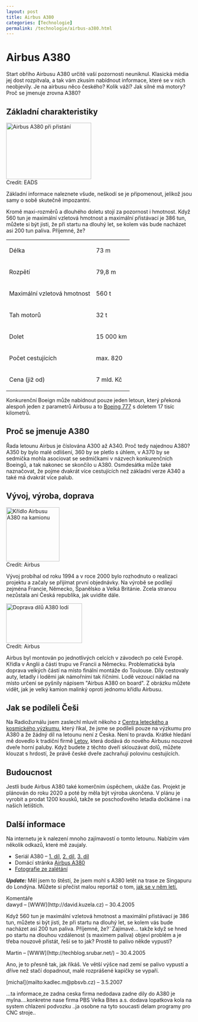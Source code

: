 ```yaml
---
layout: post
title: Airbus A380
categories: [Technologie]
permalink: /technologie/airbus-a380.html
---
```

# Airbus A380

Start obřího Airbusu A380 určitě vaší pozornosti neuniknul. Klasická média jej dost rozpitvala, a tak vám zkusím nabídnout informace, které se v nich neobjevily. Je na airbusu něco českého? Kolik váží? Jak silné má motory? Proč se jmenuje zrovna A380?

## Základní charakteristiky

<div class="obry"><div class="leftbox"><img alt="Airbus A380 při přistání" height="152" src="http://techblog.srubar.net/images/airbus-a380-pristani.jpg" width="230"/></div>Credit: EADS</div> 

Základní informace naleznete všude, neškodí se je připomenout, jelikož jsou samy o sobě skutečně impozantní.

Kromě maxi-rozměrů a dlouhého doletu stojí za pozornost i hmotnost. Když 560 tun je maximální vzletová hmotnost a maximální přistávací je 386 tun, můžete si být jisti, že při startu na dlouhý let, se kolem vás bude nacházet asi 200 tun paliva. Příjemné, že?  
  
<table>  
<tr>  
<td>

Délka
</td>  
<td>

73 m
</td> </tr>  
<tr>  
<td>

Rozpětí
</td>  
<td>

79,8 m
</td> </tr>  
<tr>  
<td>

Maximální vzletová hmotnost
</td>  
<td>

560 t
</td> </tr>  
<tr>  
<td>

Tah motorů
</td>  
<td>

32 t
</td> </tr>  
<tr>  
<td>

Dolet
</td>  
<td>

15 000 km
</td> </tr>  
<tr>  
<td>

Počet cestujících
</td>  
<td>

max. 820
</td> </tr>  
<tr>  
<td>

Cena (již od)
</td>  
<td>

7 mld. Kč
</td> </tr> </table>

Konkurenční Boeign může nabídnout pouze jeden letoun, který překoná alespoň jeden z parametrů Airbusu a to [Boeing 777](http://www.boeing.com/commercial/777family/) s doletem 17 tisíc kilometrů.

## Proč se jmenuje A380

Řada letounu Airbus je číslována A300 až A340. Proč tedy najednou A380? A350 by bylo malé odlišení, 360 by se pletlo s úhlem, v A370 by se sedmička mohla asociovat se sedmičkami v názvech konkurenčních Boeingů, a tak nakonec se skončilo u A380. Osmdesátka může také naznačovat, že pojme dvakrát více cestujících než základní verze A340 a také má dvakrát více palub.

## Vývoj, výroba, doprava

<div class="obry"><div class="leftbox"><img alt="Křídlo Airbusu A380 na kamionu" height="146" src="http://techblog.srubar.net/images/kridlo-a380.jpg" width="144"/></div>Credit: Airbus</div> 

Vývoj probíhal od roku 1994 a v roce 2000 bylo rozhodnuto o realizaci projektu a začaly se přijímat první objednávky. Na výrobě se podílejí zejména Francie, Německo, Španělsko a Velká Británie. Zcela stranou nezůstala ani Česká republika, jak uvidíte dále.

<div class="obryleft"><div class="leftbox"><img alt="Doprava dílů A380 lodí" height="107" src="http://techblog.srubar.net/images/preprava-a380.jpg" width="205"/></div>Credit: Airbus</div> 

Airbus byl montován po jednotlivých celcích v závodech po celé Evropě. Křídla v Anglii a části trupu ve Francii a Německu. Problematická byla doprava velkých částí na místo finální montáže do Toulouse. Díly cestovaly auty, letadly i loděmi jak námořními tak říčními. Lodě vezoucí náklad na místo určení se pyšnily nápisem "Airbus A380 on board". Z obrázku můžete vidět, jak je velký kamion malinký oproti jednomu křídlu Airbusu.

## Jak se podíleli Češi

Na Radiožurnálu jsem zaslechl mluvit někoho z [Centra leteckého a kosmického výzkumu](http://clkv.fme.vutbr.cz/), který říkal, že jsme se podíleli pouze na výzkumu pro A380 a že žádný díl na letounu není z Česka. Není to pravda. Krátké hledání mě dovedlo k tradiční firmě [Letov](http://www.llv.cz/), která dodává do nového Airbusu nouzové dveře horní paluby. Když budete z těchto dveří sklouzávat dolů, můžete klouzat s hrdostí, že právě české dveře zachraňují polovinu cestujících.

## Budoucnost

Jestli bude Airbus A380 také komerčním úspěchem, ukáže čas. Projekt je plánován do roku 2020 a poté by měla být výroba ukončena. V plánu je vyrobit a prodat 1200 kousků, takže se poschoďového letadla dočkáme i na našich letištích.

## Další informace

Na internetu je k nalezení mnoho zajímavostí o tomto letounu. Nabízím vám několik odkazů, které mě zaujaly.

  * Seriál A380 – [1\. díl](http://www.airways.cz/web/zobraz.asp?id=274), [2\. díl](http://www.airways.cz/web/zobraz.asp?id=276), [3\. díl](http://www.airways.cz/web/zobraz.asp?id=278)
  * Domácí stránka [Airbus A380](http://www.eads.net/frame/main/en/1024/xml/content/OF00000000400004/3/41/513413.html)
  * [Fotografie ze zalétání](http://www.eads.net/frame/main/en/800/xml/content/OF00000000400004/8/77/535778.html)



_**Update:**_ Měl jsem to štěstí, že jsem mohl s A380 letět na trase ze Singapuru do Londýna. Můžete si přečíst malou reportáž o tom, [jak se v něm letí.](http://www.techblog.cz/technologie/airbus-a380-jak-se-v-nem-leti.html)


<section id='comments-section'>
<div class='commentsheader'>Komentáře</div>        
<div class='comment-item-header' markdown=1>
dawyd &ndash; [WWW](http://david.kuzela.cz) &ndash; 30.4.2005
</div>

Když 560 tun je maximální vzletová hmotnost a maximální přistávací je 386 tun, můžete si být jisti, že při startu na dlouhý let, se kolem vás bude nacházet asi 200 tun paliva. Příjemné, že?¨Zajímavé... takže když se hned po startu na dlouhou vzdálenost (s maximem paliva) objeví problém a je třeba nouzově přistát, řeší se to jak? Prostě to palivo někde vypustí?

<div class='comment-item-header' markdown=1>
Martin &ndash; [WWW](http://techblog.srubar.net/) &ndash; 30.4.2005
</div>

Ano, je to přesně tak, jak říkáš. Ve větší výšce nad zemí se palivo vypustí a dříve než stačí dopadnout, malé rozprášené kapičky se vypaří.

<div class='comment-item-header' markdown=1>
[michal](mailto:kadlec.m@pbsvb.cz)  &ndash; 3.5.2007
</div>

...ta informace,ze zadna ceska firma nedodava zadne dily do A380 je mylna....konkretne nase firma PBS Velka Bites a.s. dodava lopatkova kola na system chlazeni podvozku ..ja osobne na tyto soucasti delam programy pro CNC stroje..

</section>